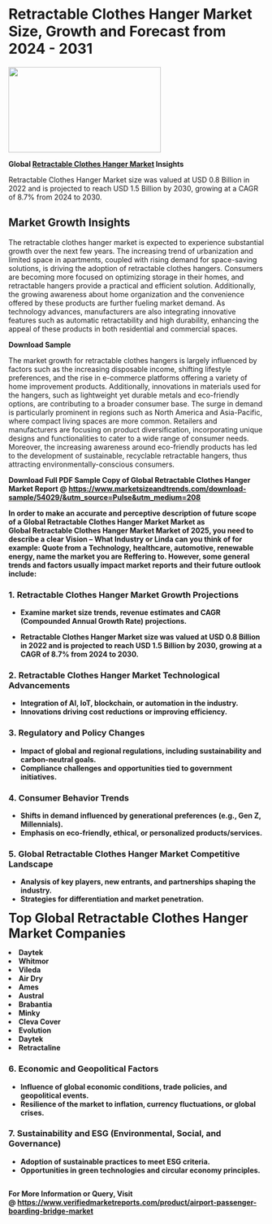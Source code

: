 <H1>Retractable Clothes Hanger Market Size, Growth and Forecast from 2024 - 2031</H1><img class="aligncenter size-medium wp-image-584254" src="https://thirdeyenews.in/wp-content/uploads/2024/09/Global-Market-Research-300x168.jpeg" alt="" width="300" height="168" /><p><strong>Global&nbsp;<a href="https://www.marketsizeandtrends.com/download-sample/54029/&amp;utm_source=Pulse&amp;utm_medium=208">Retractable Clothes Hanger Market</a> Insights</strong></p><p>Retractable Clothes Hanger Market size was valued at USD 0.8 Billion in 2022 and is projected to reach USD 1.5 Billion by 2030, growing at a CAGR of 8.7% from 2024 to 2030.</p><p><h2>Market Growth Insights</h2> <p>The retractable clothes hanger market is expected to experience substantial growth over the next few years. The increasing trend of urbanization and limited space in apartments, coupled with rising demand for space-saving solutions, is driving the adoption of retractable clothes hangers. Consumers are becoming more focused on optimizing storage in their homes, and retractable hangers provide a practical and efficient solution. Additionally, the growing awareness about home organization and the convenience offered by these products are further fueling market demand. As technology advances, manufacturers are also integrating innovative features such as automatic retractability and high durability, enhancing the appeal of these products in both residential and commercial spaces.</p> <p><strong>Download Sample</strong></p> <p>The market growth for retractable clothes hangers is largely influenced by factors such as the increasing disposable income, shifting lifestyle preferences, and the rise in e-commerce platforms offering a variety of home improvement products. Additionally, innovations in materials used for the hangers, such as lightweight yet durable metals and eco-friendly options, are contributing to a broader consumer base. The surge in demand is particularly prominent in regions such as North America and Asia-Pacific, where compact living spaces are more common. Retailers and manufacturers are focusing on product diversification, incorporating unique designs and functionalities to cater to a wide range of consumer needs. Moreover, the increasing awareness around eco-friendly products has led to the development of sustainable, recyclable retractable hangers, thus attracting environmentally-conscious consumers. <p><strong></p><p><span class=""><strong>Download Full PDF Sample Copy of Global Retractable Clothes Hanger Market Report</strong> @ <a href="https://www.marketsizeandtrends.com/download-sample/54029/&amp;utm_source=Pulse&amp;utm_medium=208" target="_blank">https://www.marketsizeandtrends.com/download-sample/54029/&amp;utm_source=Pulse&amp;utm_medium=208</a></span></p><p>In order to make an accurate and perceptive description of future scope of a Global&nbsp;Retractable Clothes Hanger Market Market as Global&nbsp;Retractable Clothes Hanger Market Market of 2025, you need to describe a clear Vision &ndash; What Industry or Linda can you think of for example: Quote from a Technology, healthcare, automotive, renewable energy, name the market you are Reffering to. However, some general trends and factors usually impact market reports and their future outlook include:</p><h3>1.&nbsp;<strong>Retractable Clothes Hanger Market Growth Projections</strong></h3><ul><li>Examine market size trends, revenue estimates and CAGR (Compounded Annual Growth Rate) projections.</li><li><p>Retractable Clothes Hanger Market size was valued at USD 0.8 Billion in 2022 and is projected to reach USD 1.5 Billion by 2030, growing at a CAGR of 8.7% from 2024 to 2030.</p></li></ul><h3>2.&nbsp;<strong>Retractable Clothes Hanger Market Technological Advancements</strong></h3><ul><li>Integration of AI, IoT, blockchain, or automation in the industry.</li><li>Innovations driving cost reductions or improving efficiency.</li></ul><h3>3.&nbsp;<strong>Regulatory and Policy Changes</strong></h3><ul><li>Impact of global and regional regulations, including sustainability and carbon-neutral goals.</li><li>Compliance challenges and opportunities tied to government initiatives.</li></ul><h3>4.&nbsp;<strong>Consumer Behavior Trends</strong></h3><ul><li>Shifts in demand influenced by generational preferences (e.g., Gen Z, Millennials).</li><li>Emphasis on eco-friendly, ethical, or personalized products/services.</li></ul><h3>5.&nbsp;<strong>Global Retractable Clothes Hanger Market Competitive Landscape</strong></h3><ul><li>Analysis of key players, new entrants, and partnerships shaping the industry.</li><li>Strategies for differentiation and market penetration.</li></ul><p data-pm-slice="1 1 []"><span style="color: inherit; font-family: inherit; font-size: 25px;">Top Global Retractable Clothes Hanger Market Companies</span></p><div class="" data-test-id=""><p><li>Daytek</li><li> Whitmor</li><li> Vileda</li><li> Air Dry</li><li> Ames</li><li> Austral</li><li> Brabantia</li><li> Minky</li><li> Cleva Cover</li><li> Evolution</li><li> Daytek</li><li> Retractaline</li></p></div><h3>6.&nbsp;<strong>Economic and Geopolitical Factors</strong></h3><ul><li>Influence of global economic conditions, trade policies, and geopolitical events.</li><li>Resilience of the market to inflation, currency fluctuations, or global crises.</li></ul><h3>7.&nbsp;<strong>Sustainability and ESG (Environmental, Social, and Governance)</strong></h3><ul><li>Adoption of sustainable practices to meet ESG criteria.</li><li>Opportunities in green technologies and circular economy principles.</li></ul><h2><strong style="font-size: 14px;">For More Information or Query, Visit @&nbsp;</strong><a style="background-color: #ffffff; font-size: 14px;" href="https://www.marketsizeandtrends.com/report/retractable-clothes-hanger-market/" target="_blank">https://www.verifiedmarketreports.com/product/airport-passenger-boarding-bridge-market</a></h2>
